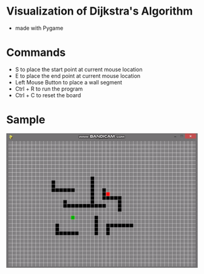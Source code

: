 # Visualization of Dijkstra's Algorithm
* made with Pygame

# Commands
* S to place the start point at current mouse location
* E to place the end point at current mouse location
* Left Mouse Button to place a wall segment
* Ctrl + R to run the program
* Ctrl + C to reset the board

# Sample
![sample](https://github.com/Kerman07/dijkstra-visualization/blob/master/img/dijkstra.gif)
